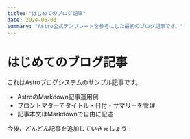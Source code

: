 ```yaml
---
title: "はじめてのブログ記事"
date: 2024-06-01
summary: "Astro公式テンプレートを参考にした最初のブログ記事です。"
---
```


# はじめてのブログ記事

これはAstroブログシステムのサンプル記事です。

- AstroのMarkdown記事運用例
- フロントマターでタイトル・日付・サマリーを管理
- 記事本文はMarkdownで自由に記述

今後、どんどん記事を追加していきましょう！
